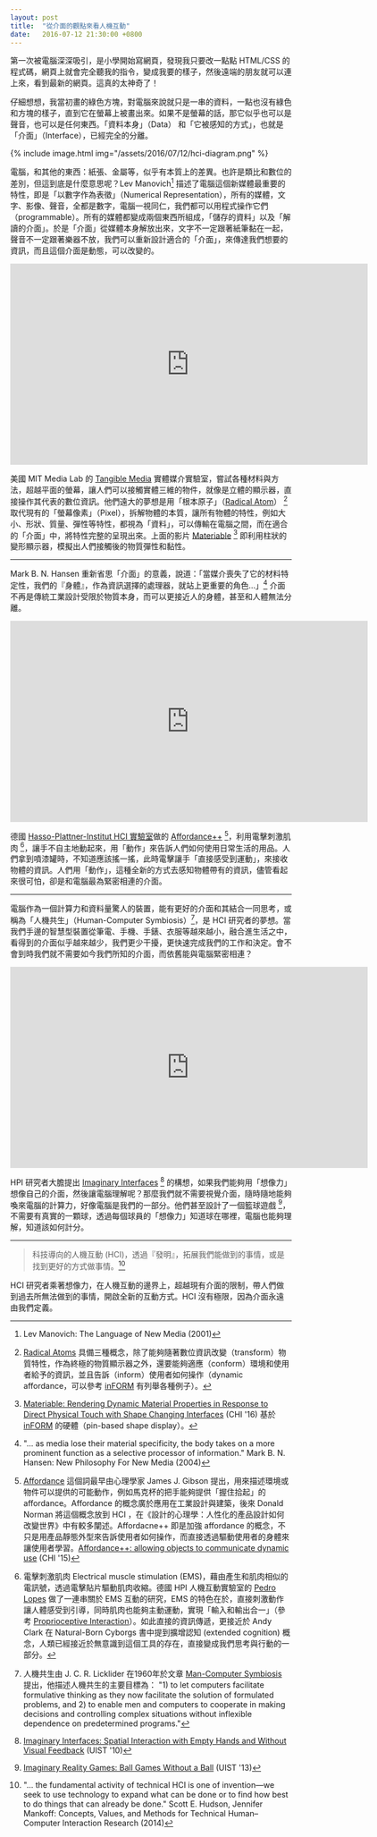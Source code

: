 ```yaml
---
layout: post
title:  "從介面的觀點來看人機互動"
date:   2016-07-12 21:30:00 +0800
---
```


第一次被電腦深深吸引，是小學開始寫網頁，發現我只要改一點點 HTML/CSS 的程式碼，網頁上就會完全聽我的指令，變成我要的樣子，然後遠端的朋友就可以連上來，看到最新的網頁。這真的太神奇了！

仔細想想，我當初畫的綠色方塊，對電腦來說就只是一串的資料，一點也沒有綠色和方塊的樣子，直到它在螢幕上被畫出來。如果不是螢幕的話，那它似乎也可以是聲音，也可以是任何東西。「資料本身」（Data） 和「它被感知的方式」，也就是「介面」（Interface），已經完全的分離。

{% include image.html
           img="/assets/2016/07/12/hci-diagram.png" %}

電腦，和其他的東西：紙張、金屬等，似乎有本質上的差異。也許是類比和數位的差別，但這到底是什麼意思呢？Lev Manovich[^1] 描述了電腦這個新媒體最重要的特性，即是「以數字作為表徵」（Numerical Representation），所有的媒體，文字、影像、聲音，全都是數字，電腦一視同仁，我們都可以用程式操作它們（programmable）。所有的媒體都變成兩個東西所組成，「儲存的資料」以及「解讀的介面」。於是「介面」從媒體本身解放出來，文字不一定跟著紙筆黏在一起，聲音不一定跟著樂器不放，我們可以重新設計適合的「介面」，來傳達我們想要的資訊，而且這個介面是動態，可以改變的。

<div class="video-wrapper">
  <iframe src="https://player.vimeo.com/video/165798784" width="640" height="360" frameborder="0" webkitallowfullscreen mozallowfullscreen allowfullscreen></iframe>
</div>

美國 MIT Media Lab 的 [Tangible Media](http://tangible.media.mit.edu/) 實體媒介實驗室，嘗試各種材料與方法，超越平面的螢幕，讓人們可以接觸實體三維的物件，就像是立體的顯示器，直接操作其代表的數位資訊。他們遠大的夢想是用「根本原子」（[Radical Atom](http://tangible.media.mit.edu/project/radical-atoms/)） [^2] 取代現有的「螢幕像素」（Pixel），拆解物體的本質，讓所有物體的特性，例如大小、形狀、質量、彈性等特性，都視為「資料」，可以傳輸在電腦之間，而在適合的「介面」中，將特性完整的呈現出來。上面的影片 [Materiable](http://tangible.media.mit.edu/project/materiable/) [^3] 即利用柱狀的變形顯示器，模擬出人們接觸後的物質彈性和黏性。

---

Mark B. N. Hansen 重新省思「介面」的意義，說道：「當媒介喪失了它的材料特定性，我們的『身體』，作為資訊選擇的處理器，就站上更重要的角色…」[^4] 介面不再是傳統工業設計受限於物質本身，而可以更接近人的身體，甚至和人體無法分離。

<div class="video-wrapper">
  <iframe width="640" height="360" src="https://www.youtube.com/embed/Gz4dphzBb6I" frameborder="0" allowfullscreen></iframe>
</div>

德國 [Hasso-Plattner-Institut HCI 實驗室](https://hpi.de/baudisch/home.html)做的 [Affordance++](https://hpi.de/baudisch/projects/affordance.html) [^5]，利用電擊刺激肌肉 [^6]，讓手不自主地動起來，用「動作」來告訴人們如何使用日常生活的用品。人們拿到噴漆罐時，不知道應該搖一搖，此時電擊讓手「直接感受到運動」，來接收物體的資訊。人們用「動作」，這種全新的方式去感知物體帶有的資訊，儘管看起來很可怕，卻是和電腦最為緊密相連的介面。

---

電腦作為一個計算力和資料量驚人的裝置，能有更好的介面和其結合一同思考，或稱為「人機共生」（Human-Computer Symbiosis）[^7]，是 HCI 研究者的夢想。當我們手邊的智慧型裝置從筆電、手機、手錶、衣服等越來越小，融合進生活之中，看得到的介面似乎越來越少，我們更少干擾，更快速完成我們的工作和決定。會不會到時我們就不需要如今我們所知的介面，而依舊能與電腦緊密相連？

<div class="video-wrapper">
  <iframe width="640" height="360" src="https://www.youtube.com/embed/NNirAkibYGc" frameborder="0" allowfullscreen></iframe>
</div>

HPI 研究者大膽提出 [Imaginary Interfaces](https://hpi.de/baudisch/projects/imaginary-interfaces.html) [^8] 的構想，如果我們能夠用「想像力」想像自己的介面，然後讓電腦理解呢？那麼我們就不需要視覺介面，隨時隨地能夠喚來電腦的計算力，好像電腦是我們的一部分。他們甚至設計了一個籃球遊戲 [^9]，不需要有真實的一顆球，透過每個球員的「想像力」知道球在哪裡，電腦也能夠理解，知道該如何計分。

---

> 科技導向的人機互動 (HCI)，透過『發明』，拓展我們能做到的事情，或是找到更好的方式做事情。[^10]

HCI 研究者乘著想像力，在人機互動的邊界上，超越現有介面的限制，帶人們做到過去所無法做到的事情，開啟全新的互動方式。HCI 沒有極限，因為介面永遠由我們定義。

[^1]: Lev Manovich: The Language of New Media (2001)
[^2]: [Radical Atoms](https://tangible.media.mit.edu/project/radical-atoms/) 具備三種概念，除了能夠隨著數位資訊改變（transform）物質特性，作為終極的物質顯示器之外，還要能夠適應（conform）環境和使用者給予的資訊，並且告訴（inform）使用者如何操作（dynamic affordance，可以參考 [inFORM](https://tangible.media.mit.edu/project/inform/) 有列舉各種例子）。
[^3]: [Materiable: Rendering Dynamic Material Properties in Response to Direct Physical Touch with Shape Changing Interfaces](http://tangible.media.mit.edu/project/materiable/) (CHI '16)  基於 [inFORM](https://tangible.media.mit.edu/project/inform/) 的硬體（pin-based shape display）。
[^4]: "... as media lose their material specificity, the body takes on a more prominent function as a selective processor of information." Mark B. N. Hansen: New Philosophy For New Media (2004)
[^5]: [Affordance](https://en.wikipedia.org/wiki/Affordance) 這個詞最早由心理學家 James J. Gibson 提出，用來描述環境或物件可以提供的可能動作，例如馬克杯的把手能夠提供「握住拾起」的 affordance。Affordance 的概念廣於應用在工業設計與建築，後來 Donald Norman 將這個概念放到 HCI ，在《設計的心理學：人性化的產品設計如何改變世界》中有較多闡述。Affordacne++ 即是加強 affordance 的概念，不只是用產品靜態外型來告訴使用者如何操作，而直接透過驅動使用者的身體來讓使用者學習。[Affordance++: allowing objects to communicate dynamic use](https://hpi.de/baudisch/projects/affordance.html) (CHI '15)
[^6]: 電擊刺激肌肉 Electrical muscle stimulation (EMS)，藉由產生和肌肉相似的電訊號，透過電擊貼片驅動肌肉收縮。德國 HPI 人機互動實驗室的 [Pedro Lopes](http://plopes.org/) 做了一連串關於 EMS 互動的研究，EMS 的特色在於，直接刺激動作讓人體感受到引導，同時肌肉也能夠主動運動，實現「輸入和輸出合一」（參考 [Proprioceptive Interaction](http://plopes.org/project/proprioceptive-interaction/)）。如此直接的資訊傳遞，更接近於 Andy Clark 在 Natural-Born Cyborgs 書中提到擴增認知 (extended cognition) 概念，人類已經接近於無意識到這個工具的存在，直接變成我們思考與行動的一部分。
[^7]: 人機共生由 J. C. R. Licklider 在1960年於文章 [Man-Computer Symbiosis](https://groups.csail.mit.edu/medg/people/psz/Licklider.html) 提出，他描述人機共生的主要目標為： "1) to let computers facilitate formulative thinking as they now facilitate the solution of formulated problems, and 2) to enable men and computers to cooperate in making decisions and controlling complex situations without inflexible dependence on predetermined programs."
[^8]: [Imaginary Interfaces: Spatial Interaction with Empty Hands and Without Visual Feedback](https://hpi.de/baudisch/projects/imaginary-interfaces.html) (UIST '10)
[^9]: [Imaginary Reality Games: Ball Games Without a Ball](https://hpi.de/baudisch/projects/imaginary-reality-games.html) (UIST '13)
[^10]: "... the fundamental activity of technical HCI is one of invention—we seek to use technology to expand what can be done or to find how best to do things that can already be done." Scott E. Hudson, Jennifer Mankoff: Concepts, Values, and Methods for Technical Human–Computer Interaction Research (2014)
